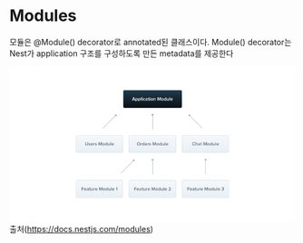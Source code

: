 # Modules

모듈은 @Module() decorator로 annotated된 클래스이다. Module() decorator는 Nest가 application 구조를 구성하도록 만든 metadata를 제공한다 

![test](../../img/Modules_1.png)
출처(https://docs.nestjs.com/modules)

